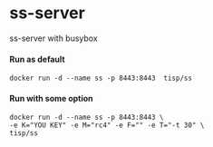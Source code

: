 # ss-server
ss-server with busybox

#### Run as default
```
docker run -d --name ss -p 8443:8443  tisp/ss
```
#### Run with some option
```
docker run -d --name ss -p 8443:8443 \
-e K="YOU KEY" -e M="rc4" -e F="" -e T="-t 30" \
tisp/ss
```
